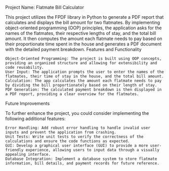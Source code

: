 Project Name: Flatmate Bill Calculator

This project utilizes the FPDF library in Python to generate a PDF report that calculates and displays the bill amount for two flatmates. By implementing object-oriented programming (OOP) principles, the application asks for the names of the flatmates, their respective lengths of stay, and the total bill amount. It then computes the amount each flatmate needs to pay based on their proportionate time spent in the house and generates a PDF document with the detailed payment breakdown.
Features and Functionality

    Object-Oriented Programming: The project is built using OOP concepts, providing an organized structure and allowing for extensibility and code reusability.
    User Input: The application prompts the user to enter the names of the flatmates, their time of stay in the house, and the total bill amount.
    Calculation: The app calculates the amount each flatmate needs to pay by dividing the bill proportionately based on their length of stay.
    PDF Generation: The calculated payment breakdown is then displayed in a PDF report, providing a clear overview for the flatmates.

Future Improvements

To further enhance the project, you could consider implementing the following additional features:

    Error Handling: Add robust error handling to handle invalid user inputs and prevent the application from crashing.
    Unit Tests: Write unit tests to verify the correctness of the calculations and ensure the code functions as expected.
    GUI: Develop a graphical user interface (GUI) to provide a more user-friendly experience, allowing users to input data through a visually appealing interface.
    Database Integration: Implement a database system to store flatmate information, bill details, and payment records for future reference.
